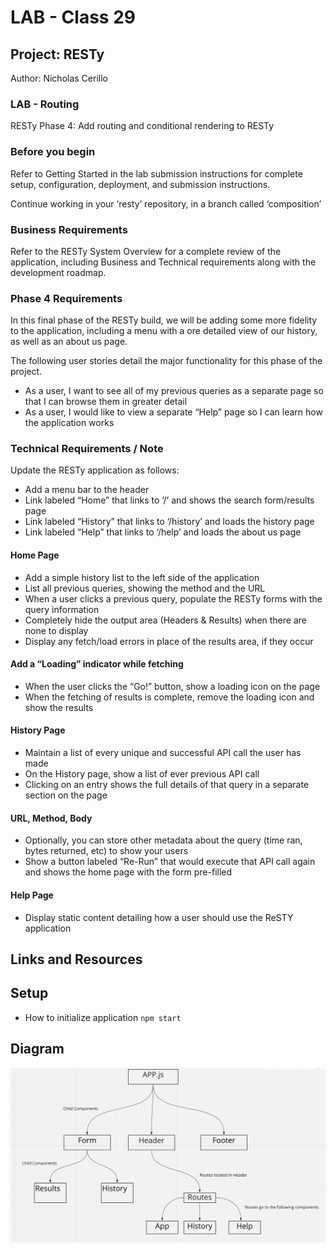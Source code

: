 # LAB - Class 29

## Project: RESTy

Author: Nicholas Cerillo

### LAB - Routing

RESTy Phase 4: Add routing and conditional rendering to RESTy

### Before you begin

Refer to Getting Started in the lab submission instructions for complete setup, configuration, deployment, and submission instructions.

Continue working in your ‘resty’ repository, in a branch called ‘composition’

### Business Requirements

Refer to the RESTy System Overview for a complete review of the application, including Business and Technical requirements along with the development roadmap.

### Phase 4 Requirements

In this final phase of the RESTy build, we will be adding some more fidelity to the application, including a menu with a ore detailed view of our history, as well as an about us page.

The following user stories detail the major functionality for this phase of the project.

- As a user, I want to see all of my previous queries as a separate page so that I can browse them in greater detail
- As a user, I would like to view a separate “Help” page so I can learn how the application works

### Technical Requirements / Note

Update the RESTy application as follows:

- Add a menu bar to the header
- Link labeled “Home” that links to ‘/’ and shows the search form/results page
- Link labeled “History” that links to ‘/history’ and loads the history page
- Link labeled “Help” that links to ‘/help’ and loads the about us page

#### Home Page

- Add a simple history list to the left side of the application
- List all previous queries, showing the method and the URL
- When a user clicks a previous query, populate the RESTy forms with the query information
- Completely hide the output area (Headers & Results) when there are none to display
- Display any fetch/load errors in place of the results area, if they occur

#### Add a “Loading” indicator while fetching

- When the user clicks the “Go!” button, show a loading icon on the page
- When the fetching of results is complete, remove the loading icon and show the results

#### History Page

- Maintain a list of every unique and successful API call the user has made
- On the History page, show a list of ever previous API call
- Clicking on an entry shows the full details of that query in a separate section on the page

#### URL, Method, Body

- Optionally, you can store other metadata about the query (time ran, bytes returned, etc) to show your users
- Show a button labeled “Re-Run” that would execute that API call again and shows the home page with the form pre-filled

#### Help Page

- Display static content detailing how a user should use the ReSTY application

## Links and Resources

## Setup

- How to initialize application
  `npm start`

## Diagram

![alt text](https://github.com/nacerillo/resty/blob/dav2/src/assets/Screen%20Shot%202021-06-01%20at%208.33.59%20AM.png)
